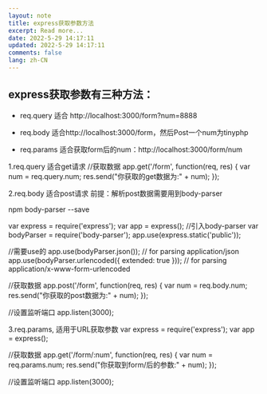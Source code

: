 ```yaml
---
layout: note
title: express获取参数方法
excerpt: Read more...
date: 2022-5-29 14:17:11
updated: 2022-5-29 14:17:11
comments: false
lang: zh-CN
---
```


## express获取参数有三种方法：

* req.query 适合 http://localhost:3000/form?num=8888

* req.body 适合http://localhost:3000/form，然后Post一个num为tinyphp

* req.params 适合获取form后的num：http://localhost:3000/form/num

1.req.query 适合get请求
//获取数据
app.get('/form', function(req, res) {
    var num = req.query.num;
    res.send("你获取的get数据为:" + num);
});

2.req.body 适合post请求
前提：解析post数据需要用到body-parser

npm body-parser --save

var express = require('express');
var app = express();
//引入body-parser
var bodyParser = require('body-parser');
app.use(express.static('public'));

//需要use的
app.use(bodyParser.json()); // for parsing application/json
app.use(bodyParser.urlencoded({
    extended: true
})); // for parsing application/x-www-form-urlencoded

//获取数据
app.post('/form', function(req, res) {
    var num = req.body.num;
    res.send("你获取的post数据为:" + num);
});

//设置监听端口
app.listen(3000);

3.req.params, 适用于URL获取参数
var express = require('express');
var app = express();

//获取数据
app.get('/form/:num', function(req, res) {
    var num = req.params.num;
    res.send("你获取到form/后的参数:" + num);
});

//设置监听端口
app.listen(3000);
  